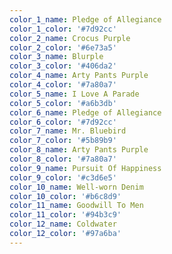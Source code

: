 ```yaml
---
color_1_name: Pledge of Allegiance
color_1_color: '#7d92cc'
color_2_name: Crocus Purple
color_2_color: '#6e73a5'
color_3_name: Blurple
color_3_color: '#406da2'
color_4_name: Arty Pants Purple
color_4_color: '#7a80a7'
color_5_name: I Love A Parade
color_5_color: '#a6b3db'
color_6_name: Pledge of Allegiance
color_6_color: '#7d92cc'
color_7_name: Mr. Bluebird
color_7_color: '#5b89b9'
color_8_name: Arty Pants Purple
color_8_color: '#7a80a7'
color_9_name: Pursuit Of Happiness
color_9_color: '#c3d6e5'
color_10_name: Well-worn Denim
color_10_color: '#b6c8d9'
color_11_name: Goodwill To Men
color_11_color: '#94b3c9'
color_12_name: Coldwater
color_12_color: '#97a6ba'
---
```

